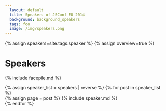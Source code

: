 ```yaml
---
  layout: default
  title: Speakers of JSConf EU 2014
  background: background_speakers
  tags: foo
  image: /img/speakers.png
---
```


{% assign speakers=site.tags.speaker %}
{% assign overview=true %}
<a style="display:none" href="https://maps.google.com" target="_blank"><img id="speakers_map" src="{{ site.speaker_index_base_url | uri_escape }}0xE10079%7Csize:tiny{% for post in speakers %}%7C{% if post.from != "" %}{{ post.from | cgi_escape }}{% endif %}{% endfor %}" /></a>

<h1>Speakers</h1>

<p>
  {% include facepile.md %}
</p>
{% assign speaker_list = speakers | reverse %}
{% for post in speaker_list %}
  <article id="{{ post.id }}" class="speaker_list">
    {% assign page = post %}
    {% include speaker.md %}
  </article>
{% endfor %}
